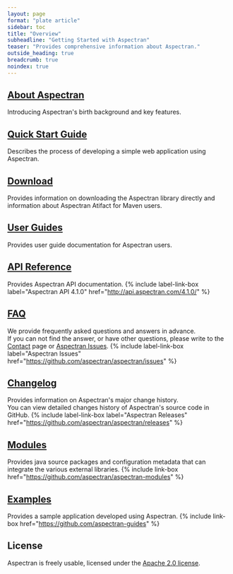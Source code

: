 ```yaml
---
layout: page
format: "plate article"
sidebar: toc
title: "Overview"
subheadline: "Getting Started with Aspectran"
teaser: "Provides comprehensive information about Aspectran."
outside_heading: true
breadcrumb: true
noindex: true
---
```


## [About Aspectran](/info/)
Introducing Aspectran's birth background and key features.

## [Quick Start Guide](/getting-started/quickstart/)
Describes the process of developing a simple web application using Aspectran.

## [Download](/getting-started/download/)
Provides information on downloading the Aspectran library directly and information about Aspectran Atifact for Maven users.

## [User Guides](/docs/guides/)
Provides user guide documentation for Aspectran users.

## [API Reference](/docs/api/)
Provides Aspectran API documentation.
{% include label-link-box label="Aspectran API 4.1.0" href="http://api.aspectran.com/4.1.0/" %}

## [FAQ](/docs/faq/)
We provide frequently asked questions and answers in advance.  
If you can not find the answer, or have other questions, please write to the [Contact](/contact/) page or [Aspectran Issues](https://github.com/aspectran/aspectran/issues).
{% include label-link-box label="Aspectran Issues" href="https://github.com/aspectran/aspectran/issues" %}

## [Changelog](/docs/changelog/)
Provides information on Aspectran's major change history.  
You can view detailed changes history of Aspectran's source code in GitHub.
{% include label-link-box label="Aspectran Releases" href="https://github.com/aspectran/aspectran/releases" %}

## [Modules](/modules/)
Provides java source packages and configuration metadata that can integrate the various external libraries.
{% include link-box href="https://github.com/aspectran/aspectran-modules" %}

## [Examples](/examples/)
Provides a sample application developed using Aspectran.
{% include link-box href="https://github.com/aspectran-guides" %}

## License
Aspectran is freely usable, licensed under the [Apache 2.0 license](http://www.apache.org/licenses/LICENSE-2.0).
